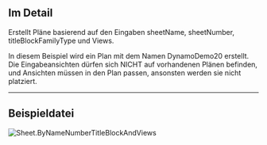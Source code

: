 ## Im Detail
Erstellt Pläne basierend auf den Eingaben sheetName, sheetNumber, titleBlockFamilyType und Views.

In diesem Beispiel wird ein Plan mit dem Namen DynamoDemo20 erstellt. Die Eingabeansichten dürfen sich NICHT auf vorhandenen Plänen befinden, und Ansichten müssen in den Plan passen, ansonsten werden sie nicht platziert.

___
## Beispieldatei

![Sheet.ByNameNumberTitleBlockAndViews](./Revit.Elements.Views.Sheet.ByNameNumberTitleBlockAndViews_img.jpg)
